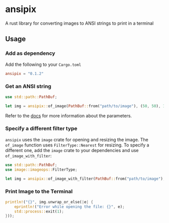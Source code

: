 # ansipix
A rust library for converting images to ANSI strings to print in a terminal

## Usage
### Add as dependency
Add the following to your `Cargo.toml`
```toml
ansipix = "0.1.2"
```

### Get an ANSI string
```rust
use std::path::PathBuf;

let img = ansipix::of_image(PathBuf::from("path/to/image"), (50, 50), 100, false);
```
Refer to the [docs](https://docs.rs/ansipix/latest/ansipix/) for more information about the parameters.

### Specify a different filter type
`ansipix` uses the `image` crate for opening and resizing the image. The `of_image` function uses `FilterType::Nearest` for resizing. To specify a different one, add the `image` crate to your dependencies and use `of_image_with_filter`:
```rust
use std::path::PathBuf;
use image::imageops::FilterType;

let img = ansipix::of_image_with_filter(PathBuf::from("path/to/image"), (32, 32), 255, false, FilterType::Triangle);
```

### Print Image to the Terminal
```rust
println!("{}", img.unwrap_or_else(|e| {
    eprintln!("Error while opening the file: {}", e);
    std::process::exit(1);
}));
```
